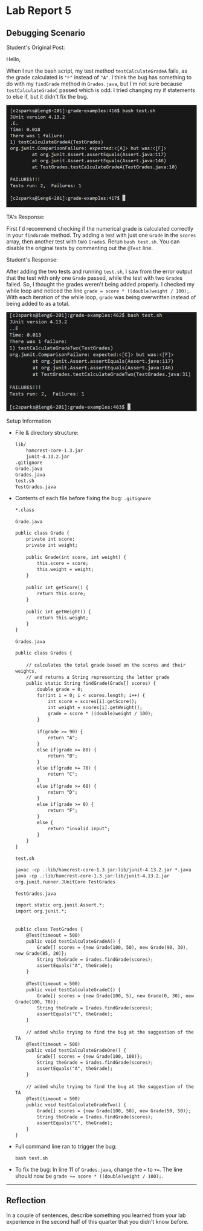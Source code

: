 # Lab Report 5

## Debugging Scenario
Student's Original Post:

Hello,

When I run the bash script, my test method `testCalculateGradeA` fails, as the grade calculated is `"F"` instead of `"A"`. I think the bug has something to do with my `findGrade` method in `Grades.java`, but I'm not sure because `testCalculateGradeC` passed which is odd. I tried changing my if statements to else if, but it didn't fix the bug.

![error output](symptom.png)

TA's Response:

First I'd recommend checking if the numerical grade is calculated correctly in your `findGrade` method. Try adding a test with just one `Grade` in the `scores` array, then another test with two `Grade`s. Rerun `bash test.sh`. You can disable the original tests by commenting out the `@Test` line.

Student's Response:

After adding the two tests and running `test.sh`, I saw from the error output that the test with only one `Grade` passed, while the test with two `Grade`s failed. So, I thought the grades weren't being added properly. I checked my while loop and noticed the line `grade = score * ((double)weight / 100);`. With each iteration of the while loop, `grade` was being overwritten instead of being added to as a total.

![result of ta's suggestion](error-info.png)

Setup Information
* File & directory structure:
	```
 	lib/
 		hamcrest-core-1.3.jar
 		junit-4.13.2.jar
	.gitignore
	Grade.java
	Grades.java
	test.sh
	TestGrades.java
	```
* Contents of each file before fixing the bug:
	`.gitignore`
	```
	*.class
  	```
 
	`Grade.java`
	```
	public class Grade {
  		private int score;
  		private int weight;

  		public Grade(int score, int weight) {
  			this.score = score;
  			this.weight = weight;
  		}
	
		public int getScore() {
			return this.score;
		}

		public int getWeight() {
			return this.weight;
		}
  	}
  	```
 
 	`Grades.java`
	```
	public class Grades {
	
		// calculates the total grade based on the scores and their weights,
		// and returns a String representing the letter grade
		public static String findGrade(Grade[] scores) {
			double grade = 0;
			for(int i = 0; i < scores.length; i++) {
				int score = scores[i].getScore();
				int weight = scores[i].getWeight();
				grade = score * ((double)weight / 100);
			}
	
			if(grade >= 90) {
				return "A";
			}
			else if(grade >= 80) {
				return "B";
			}
			else if(grade >= 70) {
				return "C";
			}
			else if(grade >= 60) {
				return "D";
			}
			else if(grade >= 0) {
				return "F";
			}
			else {
				return "invalid input";
			}
		}
	}

  	```
 
 	`test.sh`
	```
	javac -cp .:lib/hamcrest-core-1.3.jar:lib/junit-4.13.2.jar *.java
	java -cp .:lib/hamcrest-core-1.3.jar:lib/junit-4.13.2.jar org.junit.runner.JUnitCore TestGrades
  	```
 
 	`TestGrades.java`
	```
	import static org.junit.Assert.*;
	import org.junit.*;
	
	
	public class TestGrades {
		@Test(timeout = 500)
		public void testCalculateGradeA() {
			Grade[] scores = {new Grade(100, 50), new Grade(90, 30), new Grade(85, 20)};
			String theGrade = Grades.findGrade(scores);
			assertEquals("A", theGrade);
		}
	
		@Test(timeout = 500)
		public void testCalculateGradeC() {
			Grade[] scores = {new Grade(100, 5), new Grade(0, 30), new Grade(100, 70)};
			String theGrade = Grades.findGrade(scores);
			assertEquals("C", theGrade);
		}

 		// added while trying to find the bug at the suggestion of the TA
		@Test(timeout = 500)
		public void testCalculateGradeOne() {
			Grade[] scores = {new Grade(100, 100)};
			String theGrade = Grades.findGrade(scores);
			assertEquals("A", theGrade);
		}

 		// added while trying to find the bug at the suggestion of the TA
		@Test(timeout = 500)
		public void testCalculateGradeTwo() {
			Grade[] scores = {new Grade(100, 50), new Grade(50, 50)};
			String theGrade = Grades.findGrade(scores);
			assertEquals("C", theGrade);
		}
	}
  	```
* Full command line ran to trigger the bug:
  ```
  bash test.sh
  ```
* To fix the bug:
  In line 11 of `Grades.java`, change the `=` to `+=`. The line should now be `grade += score * ((double)weight / 100);`.
---
## Reflection
In a couple of sentences, describe something you learned from your lab experience in the second half of this quarter that you didn't know before.
